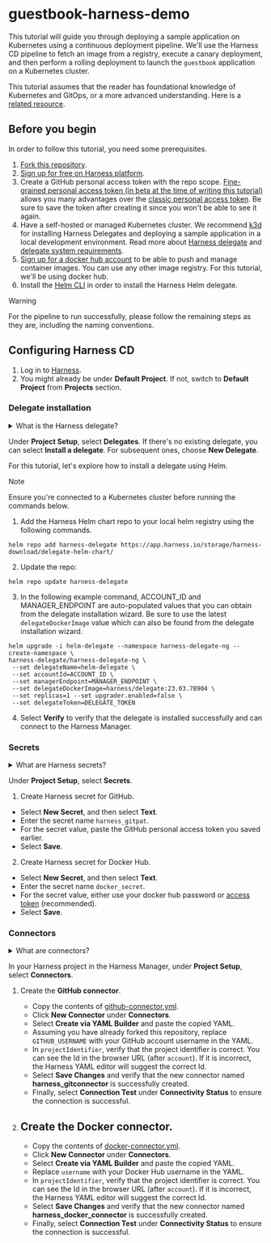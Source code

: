 # guestbook-harness-demo

This tutorial will guide you through deploying a sample application on Kubernetes using a continuous deployment pipeline. We'll use the Harness CD pipeline to fetch an image from a registry, execute a canary deployment, and then perform a rolling deployment to launch the `guestbook` application on a Kubernetes cluster.

This tutorial assumes that the reader has foundational knowledge of Kubernetes and GitOps, or a more advanced understanding. Here is a [related resource](https://www.harness.io/learn/use-cases/kubernetes).

## Before you begin

In order to follow this tutorial, you need some prerequisites.

1. [Fork this repository](https://github.com/dewandemo/guestbook-harness-demo/fork).
2. [Sign up for free on Harness platform](https://app.harness.io/auth/#/signup/?module=cd&utm_source=github&utm_medium=github-tutorial&utm_campaign=dewan-devrel).
3. Create a GitHub personal access token with the repo scope. [Fine-grained personal access token (in beta at the time of writing this tutorial)](https://docs.github.com/en/authentication/keeping-your-account-and-data-secure/managing-your-personal-access-tokens#creating-a-fine-grained-personal-access-token) allows you many advantages over the [classic personal access token](https://docs.github.com/en/authentication/keeping-your-account-and-data-secure/managing-your-personal-access-tokens#creating-a-personal-access-token-classic). Be sure to save the token after creating it since you won't be able to see it again.
4. Have a self-hosted or managed Kubernetes cluster. We recommend [k3d](https://k3d.io/) for installing Harness Delegates and deploying a sample application in a local development environment. Read more about [Harness delegate](https://developer.harness.io/docs/platform/delegates/delegate-concepts/delegate-overview/) and [delegate system requirements](https://developer.harness.io/docs/platform/Delegates/delegate-concepts/delegate-requirements).
5. [Sign up for a docker hub account](https://hub.docker.com/) to be able to push and manage container images. You can use any other image registry. For this tutorial, we'll be using docker hub.
6. Install the [Helm CLI](https://helm.sh/docs/intro/install/) in order to install the Harness Helm delegate.

> [!WARNING]  
> For the pipeline to run successfully, please follow the remaining steps as they are, including the naming conventions.

## Configuring Harness CD

1. Log in to [Harness](https://app.harness.io/).
2. You might already be under **Default Project**. If not, switch to **Default Project** from **Projects** section.

### Delegate installation

<details>
<summary>What is the Harness delegate?</summary>
<br>
The Harness delegate is a service that runs in your local network or VPC to establish connections between the Harness Manager and various providers such as artifacts registries, cloud platforms, etc. The delegate is installed in the target infrastructure, for example, a Kubernetes cluster, and performs operations including deployment and integration. Learn more about the delegate in the <a href=https://developer.harness.io/docs/platform/delegates/delegate-concepts/delegate-overview>Delegate overview</a>.
</details>

Under **Project Setup**, select **Delegates**. If there's no existing delegate, you can select **Install a delegate**. For subsequent ones, choose **New Delegate**.

For this tutorial, let's explore how to install a delegate using Helm.

> [!NOTE]  
> Ensure you're connected to a Kubernetes cluster before running the commands below.

1. Add the Harness Helm chart repo to your local helm registry using the following commands.

```shell
helm repo add harness-delegate https://app.harness.io/storage/harness-download/delegate-helm-chart/
```

2. Update the repo:

```shell
helm repo update harness-delegate
```

3. In the following example command, ACCOUNT_ID and MANAGER_ENDPOINT are auto-populated values that you can obtain from the delegate installation wizard. Be sure to use the latest `delegateDockerImage` value which can also be found from the delegate installation wizard.

```shell
helm upgrade -i helm-delegate --namespace harness-delegate-ng --create-namespace \
harness-delegate/harness-delegate-ng \
 --set delegateName=helm-delegate \
 --set accountId=ACCOUNT_ID \
 --set managerEndpoint=MANAGER_ENDPOINT \
 --set delegateDockerImage=harness/delegate:23.03.78904 \
 --set replicas=1 --set upgrader.enabled=false \
 --set delegateToken=DELEGATE_TOKEN
```

4. Select **Verify** to verify that the delegate is installed successfully and can connect to the Harness Manager.

### Secrets

<details>
<summary>What are Harness secrets?</summary>
<br>
Harness offers built-in secret management for encrypted storage of sensitive information. Secrets are decrypted when needed, and only the private network-connected Harness delegate has access to the key management system. You can also integrate your own secret manager. To learn more about secrets in Harness, go to <a href=https://developer.harness.io/docs/platform/Secrets/Secrets-Management/harness-secret-manager-overview/>Harness Secret Manager Overview</a>.
</details>

Under **Project Setup**, select **Secrets**.

1. Create Harness secret for GitHub.

- Select **New Secret**, and then select **Text**.
- Enter the secret name `harness_gitpat`.
- For the secret value, paste the GitHub personal access token you saved earlier.
- Select **Save**.

2. Create Harness secret for Docker Hub.

- Select **New Secret**, and then select **Text**.
- Enter the secret name `docker_secret`.
- For the secret value, either use your docker hub password or [access token](https://docs.docker.com/docker-hub/access-tokens/) (recommended).
- Select **Save**.

### Connectors

<details>
<summary>What are connectors?</summary>
<br>
Connectors in Harness enable integration with 3rd party tools, providing authentication and operations during pipeline runtime. For instance, a GitHub connector facilitates authentication and fetching files from a GitHub repository within pipeline stages. Explore connector how-tos <a href=https://developer.harness.io/docs/category/connectors/>here</a>.
</details>

In your Harness project in the Harness Manager, under **Project Setup**, select **Connectors**.

1. Create the **GitHub connector**.

   - Copy the contents of [github-connector.yml](harnesscd-pipeline/github-connector.yml).
   - Click **New Connector** under **Connectors**.
   - Select **Create via YAML Builder** and paste the copied YAML.
   - Assuming you have already forked this repository, replace `GITHUB_USERNAME` with your GitHub account username in the YAML.
   - In `projectIdentifier`, verify that the project identifier is correct. You can see the Id in the browser URL (after `account`). If it is incorrect, the Harness YAML editor will suggest the correct Id.
   - Select **Save Changes** and verify that the new connector named **harness_gitconnector** is successfully created.
   - Finally, select **Connection Test** under **Connectivity Status** to ensure the connection is successful.

2. ## Create the **Docker connector**.

   - Copy the contents of [docker-connector.yml](harnesscd-pipeline/docker-connector.yml).
   - Click **New Connector** under **Connectors**.
   - Select **Create via YAML Builder** and paste the copied YAML.
   - Replace `username` with your Docker Hub username in the YAML.
   - In `projectIdentifier`, verify that the project identifier is correct. You can see the Id in the browser URL (after `account`). If it is incorrect, the Harness YAML editor will suggest the correct Id.
   - Select **Save Changes** and verify that the new connector named **harness_docker_connector** is successfully created.
   - Finally, select **Connection Test** under **Connectivity Status** to ensure the connection is successful.
